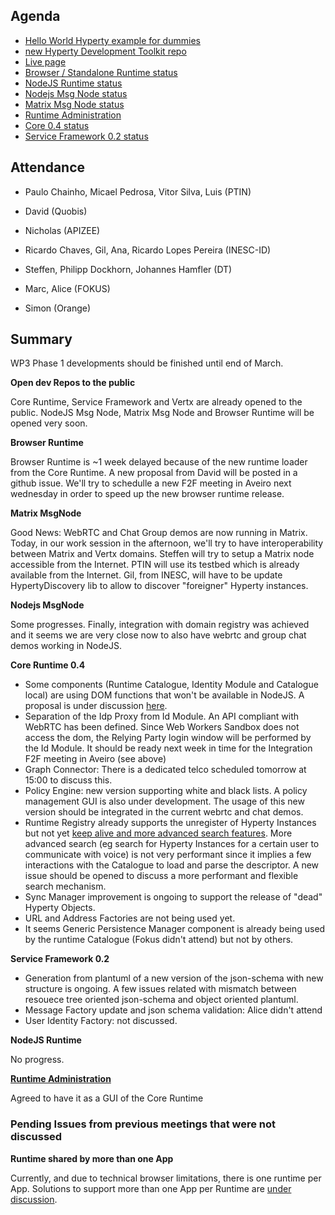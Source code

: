 Agenda
------

- [Hello World Hyperty example for dummies](https://github.com/reTHINK-project/dev-service-framework/tree/develop/examples)
- [new Hyperty Development Toolkit repo](https://github.com/reTHINK-project/dev-hyperty-toolkit)
- [Live page](https://github.com/reTHINK-project/testbeds/issues/38)
-	[Browser / Standalone Runtime status](https://github.com/reTHINK-project/dev-runtime-browser/issues)
-	[NodeJS Runtime status](https://github.com/reTHINK-project/dev-runtime-nodejs/issues)
-	[Nodejs Msg Node status](https://github.com/reTHINK-project/dev-msg-node-nodejs/issues)
-	[Matrix Msg Node status](https://github.com/reTHINK-project/dev-msg-node-matrix)
-	[Runtime Administration](https://github.com/reTHINK-project/core-framework/issues/160)
-	[Core 0.4 status](https://github.com/reTHINK-project/dev-runtime-core/milestones/Core%200.4%20)
-	[Service Framework 0.2 status](https://github.com/reTHINK-project/dev-service-framework/milestones/service-framework%200.2)

Attendance
----------

-	Paulo Chainho, Micael Pedrosa, Vitor Silva, Luis (PTIN)

-	David (Quobis)

- 	Nicholas (APIZEE)

-	Ricardo Chaves, Gil, Ana, Ricardo Lopes Pereira (INESC-ID)

-	Steffen, Philipp Dockhorn, Johannes Hamfler (DT)
	
-	Marc, Alice (FOKUS)

-	Simon (Orange)



Summary
-------

WP3 Phase 1 developments should be finished until end of March.

**Open dev Repos to the public**

Core Runtime, Service Framework and Vertx are already opened to the public. NodeJS Msg Node, Matrix Msg Node and Browser Runtime will be opened very soon.

**Browser Runtime**

Browser Runtime is ~1 week delayed because of the new runtime loader from the Core Runtime. A new proposal from David will be posted in a github issue. We'll try to schedulle a new F2F meeting in Aveiro next wednesday in order to speed up the new browser runtime release.

**Matrix MsgNode**

Good News: WebRTC and Chat Group demos are now running in Matrix. Today, in our work session in the afternoon, we'll try to have interoperability between Matrix and Vertx domains. Steffen will try to setup a Matrix node accessible from the Internet. PTIN will use its testbed which is already available from the Internet. Gil, from INESC, will have to be update HypertyDiscovery lib to allow to discover "foreigner" Hyperty instances.

**Nodejs MsgNode**

Some progresses. Finally, integration with domain registry was achieved and it seems we are very close now to also have webrtc and group chat demos working in NodeJS.

**Core Runtime 0.4**

-	Some components (Runtime Catalogue, Identity Module and Catalogue local) are using DOM functions that won't be available in NodeJS. A proposal is under discussion [here](https://github.com/reTHINK-project/dev-runtime-core/issues/54).
-	Separation of the Idp Proxy from Id Module. An API compliant with WebRTC has been defined. Since Web Workers Sandbox does not access the dom, the Relying Party login window will be performed by the Id Module. It should be ready next week in time for the Integration F2F meeting in Aveiro (see above)
-	Graph Connector: There is a dedicated telco scheduled tomorrow at 15:00 to discuss this.
- Policy Engine: new version supporting white and black lists. A policy management GUI is also under development. The usage of this new version should be integrated in the current webrtc and chat demos.
- Runtime Registry already supports the unregister of Hyperty Instances but not yet [keep alive and more advanced search features](https://github.com/reTHINK-project/dev-runtime-core/issues/69). More advanced search (eg search for Hyperty Instances for a certain user to communicate with voice) is not very performant since it implies a few interactions with the Catalogue to load and parse the descriptor. A new issue should be opened to discuss a more performant and flexible search mechanism.
- Sync Manager improvement is ongoing to support the release of "dead" Hyperty Objects.
-	URL and Address Factories are not being used yet.
-	It seems Generic Persistence Manager component is already being used by the runtime Catalogue (Fokus didn't attend) but not by others.



**Service Framework 0.2**

-	Generation from plantuml of a new version of the json-schema with new structure is ongoing. A few issues related with mismatch between resouece tree oriented json-schema and object oriented plantuml.
- Message Factory update and	json schema validation: Alice didn't attend
-	User Identity Factory: not discussed.

**NodeJS Runtime**

No progress.

**[Runtime Administration](https://github.com/reTHINK-project/core-framework/issues/160)**

Agreed to have it as a GUI of the Core Runtime


### Pending Issues from previous meetings that were not discussed

**Runtime shared by more than one App**

Currently, and due to technical browser limitations, there is one runtime per App. Solutions to support more than one App per Runtime are [under discussion](https://github.com/reTHINK-project/core-framework/issues/137).
